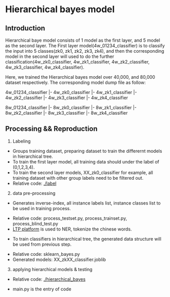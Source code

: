 # Hierarchical bayes model
## Introduction
Hierarchical baye model consists of 1 model as the first layer, and 5 model as the second layer. The First layer model(4w_01234_classifier) is to classify the input into 5 classes(zk0, zk1, zk2, zk3, zk4), and then the corresponding model in the second layer will used to do the further classification(4w_zk0_classifier, 4w_zk1_classifier, 4w_zk2_classifier, 4w_zk3_classifier, 4w_zk4_classifier).

Here, we trained the Hierarchical bayes model over 40,000, and 80,000 dataset respectively. The corresponding model dump file as follow:

4w_01234_classifier
	|- 4w_zk0_classifier 
	|- 4w_zk1_classifier
	|- 4w_zk2_classifier
	|- 4w_zk3_classifier
	|- 4w_zk4_classifier 

8w_01234_classifier
	|- 8w_zk0_classifier 
	|- 8w_zk1_classifier
	|- 8w_zk2_classifier
	|- 8w_zk3_classifier
	|- 8w_zk4_classifier


## Processing && Reproduction
1. Labeling 
* Groups training dataset, preparing dataset to train the differernt models in hierarchical tree.
* To train the first layer model, all training data should under the label of (0,1,2,3,4).
* To train the second layer models, XX_zk0_classifier for example, all training dataset with other group labels need to be filtered out.
* Relative code: <a href="https://github.com/Tann-chen/classificationOfResidentialRequests/tree/master/bayes/label">./label</a>
2. data pre-processing
* Generates inverse-index, all instance labels list, instance classes list to be used in training process.
- Relative code: process_testset.py, process_trainset.py, process_blind_test.py
- <a href="https://github.com/HIT-SCIR/ltp">LTP platform</a> is used to NER, tokenize the chinese words.
* To train classifiers in hierarchical tree, the generated data structure will be used from previous step.
- Relative code: sklearn_bayes.py
- Generated models: XX_zkXX_classifier.joblib
3. applying hierarchical models & testing
* Relative code: <a href="https://github.com/Tann-chen/classificationOfResidentialRequests/tree/master/bayes/hierarchical_bayes">./hierarchical_bayes</a>
- main.py is the entry of code
